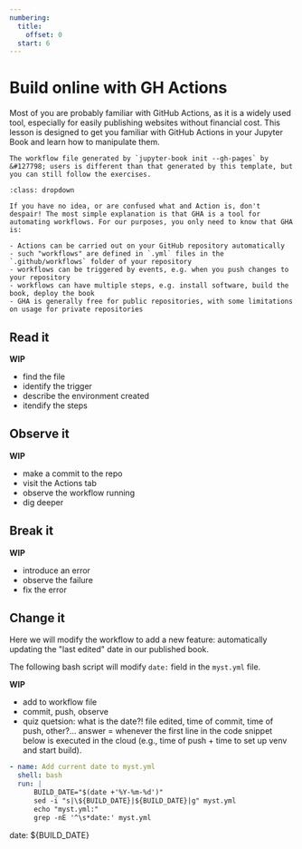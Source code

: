 ```yaml
---
numbering:
  title:
    offset: 0
  start: 6
---
```

# Build online with GH Actions

Most of you are probably familiar with GitHub Actions, as it is a widely used tool, especially for easily publishing websites without financial cost. This lesson is designed to get you familiar with GitHub Actions in your Jupyter Book and learn how to manipulate them.

```{tip} Tip &#127798;
The workflow file generated by `jupyter-book init --gh-pages` by &#127798; users is different than that generated by this template, but you can still follow the exercises.
```

```{tip} What is GitHub Actions?
:class: dropdown

If you have no idea, or are confused what and Action is, don't despair! The most simple explanation is that GHA is a tool for automating workflows. For our purposes, you only need to know that GHA is:

- Actions can be carried out on your GitHub repository automatically
- such "workflows" are defined in `.yml` files in the `.github/workflows` folder of your repository
- workflows can be triggered by events, e.g. when you push changes to your repository
- workflows can have multiple steps, e.g. install software, build the book, deploy the book
- GHA is generally free for public repositories, with some limitations on usage for private repositories

```

## Read it

**WIP**
- find the file
- identify the trigger
- describe the environment created
- itendify the steps

## Observe it

**WIP**
- make a commit to the repo
- visit the Actions tab
- observe the workflow running
- dig deeper 

## Break it

**WIP**
- introduce an error
- observe the failure
- fix the error

## Change it

Here we will modify the workflow to add a new feature: automatically updating the "last edited" date in our published book.

The following bash script will modify `date:` field in the `myst.yml` file.

**WIP**
- add to workflow file
- commit, push, observe
- quiz quetsion: what is the date?! file edited, time of commit, time of push, other?... answer = whenever the first line in the code snippet below is executed in the cloud (e.g., time of push + time to set up venv and start build).

```yml
- name: Add current date to myst.yml
  shell: bash
  run: |
      BUILD_DATE="$(date +'%Y-%m-%d')"
      sed -i "s|\${BUILD_DATE}|${BUILD_DATE}|g" myst.yml
      echo "myst.yml:"
      grep -nE '^\s*date:' myst.yml
```

date:  ${BUILD_DATE} 